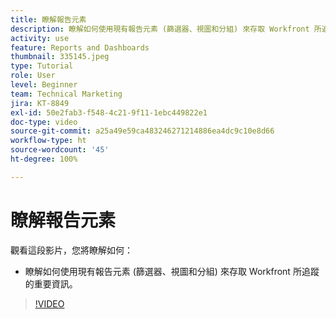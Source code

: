 ```yaml
---
title: 瞭解報告元素
description: 瞭解如何使用現有報告元素 (篩選器、視圖和分組) 來存取 Workfront 所追蹤的資訊。
activity: use
feature: Reports and Dashboards
thumbnail: 335145.jpeg
type: Tutorial
role: User
level: Beginner
team: Technical Marketing
jira: KT-8849
exl-id: 50e2fab3-f548-4c21-9f11-1ebc449822e1
doc-type: video
source-git-commit: a25a49e59ca483246271214886ea4dc9c10e8d66
workflow-type: ht
source-wordcount: '45'
ht-degree: 100%

---
```


# 瞭解報告元素

觀看這段影片，您將瞭解如何：

* 瞭解如何使用現有報告元素 (篩選器、視圖和分組) 來存取 Workfront 所追蹤的重要資訊。

>[!VIDEO](https://video.tv.adobe.com/v/335145/?quality=12&learn=on)
